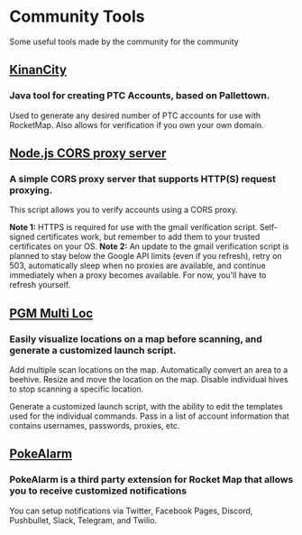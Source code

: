 # Community Tools
Some useful tools made by the community for the community

## [KinanCity](https://github.com/drallieiv/KinanCity)
### Java tool for creating PTC Accounts, based on Pallettown.
Used to generate any desired number of PTC accounts for use with RocketMap.
Also allows for verification if you own your own domain.

## [Node.js CORS proxy server](https://github.com/sebastienvercammen/node-cors-proxy-server)
### A simple CORS proxy server that supports HTTP(S) request proxying.

This script allows you to verify accounts using a CORS proxy.

**Note 1:** HTTPS is required for use with the gmail verification script. Self-signed certificates work, but remember to add them to your trusted certificates on your OS.
**Note 2:** An update to the gmail verification script is planned to stay below the Google API limits (even if you refresh), retry on 503, automatically sleep when no proxies are available, and continue immediately when a proxy becomes available. For now, you'll have to refresh yourself.

## [PGM Multi Loc](https://voxx.github.io/pgm-multiloc/)
### Easily visualize locations on a map before scanning, and generate a customized launch script.
Add multiple scan locations on the map. Automatically convert an area to a beehive. Resize and move the location on the map. Disable individual hives to stop scanning a specific location.

Generate a customized launch script, with the ability to edit the templates used for the individual commands. Pass in a list of account information that contains usernames, passwords, proxies, etc.

## [PokeAlarm](https://github.com/kvangent/PokeAlarm)
### PokeAlarm is a third party extension for Rocket Map that allows you to receive customized notifications 
You can setup notifications via Twitter, Facebook Pages, Discord, Pushbullet, Slack, Telegram, and Twilio. 

